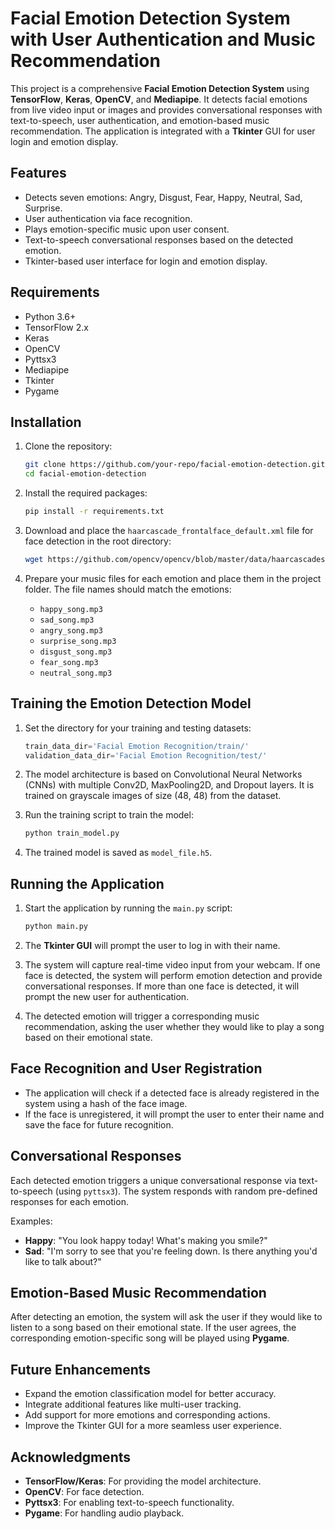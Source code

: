# Facial Emotion Detection System with User Authentication and Music Recommendation

This project is a comprehensive **Facial Emotion Detection System** using **TensorFlow**, **Keras**, **OpenCV**, and **Mediapipe**. It detects facial emotions from live video input or images and provides conversational responses with text-to-speech, user authentication, and emotion-based music recommendation. The application is integrated with a **Tkinter** GUI for user login and emotion display.

## Features
- Detects seven emotions: Angry, Disgust, Fear, Happy, Neutral, Sad, Surprise.
- User authentication via face recognition.
- Plays emotion-specific music upon user consent.
- Text-to-speech conversational responses based on the detected emotion.
- Tkinter-based user interface for login and emotion display.

## Requirements
- Python 3.6+
- TensorFlow 2.x
- Keras
- OpenCV
- Pyttsx3
- Mediapipe
- Tkinter
- Pygame

## Installation

1. Clone the repository:
    ```bash
    git clone https://github.com/your-repo/facial-emotion-detection.git
    cd facial-emotion-detection
    ```

2. Install the required packages:
    ```bash
    pip install -r requirements.txt
    ```

3. Download and place the `haarcascade_frontalface_default.xml` file for face detection in the root directory:
    ```bash
    wget https://github.com/opencv/opencv/blob/master/data/haarcascades/haarcascade_frontalface_default.xml
    ```

4. Prepare your music files for each emotion and place them in the project folder. The file names should match the emotions:
    - `happy_song.mp3`
    - `sad_song.mp3`
    - `angry_song.mp3`
    - `surprise_song.mp3`
    - `disgust_song.mp3`
    - `fear_song.mp3`
    - `neutral_song.mp3`

## Training the Emotion Detection Model

1. Set the directory for your training and testing datasets:
    ```python
    train_data_dir='Facial Emotion Recognition/train/'
    validation_data_dir='Facial Emotion Recognition/test/'
    ```

2. The model architecture is based on Convolutional Neural Networks (CNNs) with multiple Conv2D, MaxPooling2D, and Dropout layers. It is trained on grayscale images of size (48, 48) from the dataset.

3. Run the training script to train the model:
    ```bash
    python train_model.py
    ```

4. The trained model is saved as `model_file.h5`.

## Running the Application

1. Start the application by running the `main.py` script:
    ```bash
    python main.py
    ```

2. The **Tkinter GUI** will prompt the user to log in with their name.

3. The system will capture real-time video input from your webcam. If one face is detected, the system will perform emotion detection and provide conversational responses. If more than one face is detected, it will prompt the new user for authentication.

4. The detected emotion will trigger a corresponding music recommendation, asking the user whether they would like to play a song based on their emotional state.

## Face Recognition and User Registration

- The application will check if a detected face is already registered in the system using a hash of the face image.
- If the face is unregistered, it will prompt the user to enter their name and save the face for future recognition.

## Conversational Responses

Each detected emotion triggers a unique conversational response via text-to-speech (using `pyttsx3`). The system responds with random pre-defined responses for each emotion.

Examples:
- **Happy**: "You look happy today! What's making you smile?"
- **Sad**: "I'm sorry to see that you're feeling down. Is there anything you'd like to talk about?"

## Emotion-Based Music Recommendation

After detecting an emotion, the system will ask the user if they would like to listen to a song based on their emotional state. If the user agrees, the corresponding emotion-specific song will be played using **Pygame**.

## Future Enhancements

- Expand the emotion classification model for better accuracy.
- Integrate additional features like multi-user tracking.
- Add support for more emotions and corresponding actions.
- Improve the Tkinter GUI for a more seamless user experience.

## Acknowledgments

- **TensorFlow/Keras**: For providing the model architecture.
- **OpenCV**: For face detection.
- **Pyttsx3**: For enabling text-to-speech functionality.
- **Pygame**: For handling audio playback.
